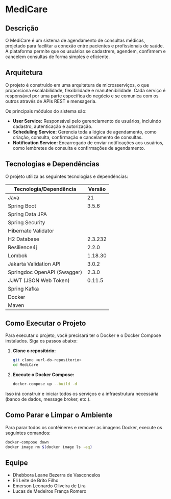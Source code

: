 # MediCare

## Descrição

O MediCare é um sistema de agendamento de consultas médicas, projetado para facilitar a conexão entre pacientes e profissionais de saúde. A plataforma permite que os usuários se cadastrem, agendem, confirmem e cancelem consultas de forma simples e eficiente.

## Arquitetura

O projeto é construído em uma arquitetura de microsserviços, o que proporciona escalabilidade, flexibilidade e manutenibilidade. Cada serviço é responsável por uma parte específica do negócio e se comunica com os outros através de APIs REST e mensageria.

Os principais módulos do sistema são:

*   **User Service:** Responsável pelo gerenciamento de usuários, incluindo cadastro, autenticação e autorização.
*   **Scheduling Service:** Gerencia toda a lógica de agendamento, como criação, consulta, confirmação e cancelamento de consultas.
*   **Notification Service:** Encarregado de enviar notificações aos usuários, como lembretes de consulta e confirmações de agendamento.

## Tecnologias e Dependências

O projeto utiliza as seguintes tecnologias e dependências:

| Tecnologia/Dependência | Versão |
| --- | --- |
| Java | 21 |
| Spring Boot | 3.5.6 |
| Spring Data JPA | |
| Spring Security | |
| Hibernate Validator | |
| H2 Database | 2.3.232 |
| Resilience4j | 2.2.0 |
| Lombok | 1.18.30 |
| Jakarta Validation API | 3.0.2 |
| Springdoc OpenAPI (Swagger) | 2.3.0 |
| JJWT (JSON Web Token) | 0.11.5 |
| Spring Kafka | |
| Docker | |
| Maven | |

## Como Executar o Projeto

Para executar o projeto, você precisará ter o Docker e o Docker Compose instalados. Siga os passos abaixo:

1.  **Clone o repositório:**
    ```bash
    git clone <url-do-repositorio>
    cd MediCare
    ```

2.  **Execute o Docker Compose:**
    ```bash
    docker-compose up --build -d
    ```

Isso irá construir e iniciar todos os serviços e a infraestrutura necessária (banco de dados, message broker, etc.).

## Como Parar e Limpar o Ambiente

Para parar todos os contêineres e remover as imagens Docker, execute os seguintes comandos:

```bash
docker-compose down
docker image rm $(docker image ls -aq)
```

## Equipe

*   Dhebbora Leane Bezerra de Vasconcelos
*   Eli Leite de Brito Filho
*   Emerson Leonardo Oliveira de Lira
*   Lucas de Medeiros França Romero
